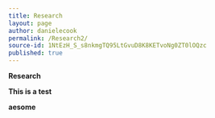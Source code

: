 ```yaml
---
title: Research
layout: page
author: danielecook
permalink: /Research2/
source-id: 1NtEzH_S_s8nkmgTQ95LtGvuD8K8KETvoNg0ZT0lOQzc
published: true
---
```

**Research**

**This is a test**

**aesome**

